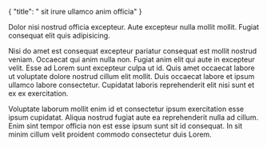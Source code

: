 {
  "title": " sit irure ullamco anim officia"
}

Dolor nisi nostrud officia excepteur. Aute excepteur nulla mollit mollit. Fugiat consequat elit quis adipisicing.

Nisi do amet est consequat excepteur pariatur consequat est mollit nostrud veniam. Occaecat qui anim nulla non. Fugiat anim elit qui aute in excepteur velit. Esse ad Lorem sunt excepteur culpa ut id. Quis amet occaecat labore ut voluptate dolore nostrud cillum elit mollit. Duis occaecat labore et ipsum ullamco labore consectetur. Cupidatat laboris reprehenderit elit nisi sunt et ex ex exercitation.

Voluptate laborum mollit enim id et consectetur ipsum exercitation esse ipsum cupidatat. Aliqua nostrud fugiat aute ea reprehenderit nulla ad cillum. Enim sint tempor officia non est esse ipsum sunt sit id consequat. In sit minim cillum velit proident commodo consectetur duis Lorem.